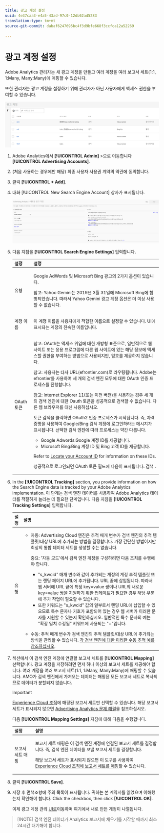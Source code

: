 ```yaml
---
title: 광고 계정 설정
uuid: 4e37caa3-e4a5-43ad-97c0-12db62ad5283
translation-type: tm+mt
source-git-commit: dabaf6247695bc4f3d9bfe668f3ccfca12a52269

---
```



# 광고 계정 설정

Adobe Analytics 관리자는 새 광고 계정을 만들고 여러 계정을 여러 보고서 세트(1:1, 1:Many, Many:Many)에 매핑할 수 있습니다.

또한 관리자는 광고 계정을 설정하기 위해 관리자가 아닌 [](/help/integrate/c-advertising-analytics/overview.md#section_FCC58EB635954A32990D4E67B52B4369) 사용자에게 액세스 권한을 부여할 수 있습니다.

![](assets/aa_accounts.png)

1. Adobe Analytics에서 **[!UICONTROL Admin]** >으로 이동합니다 **[!UICONTROL Advertising Accounts]**.
1. (처음 사용하는 경우에만 해당) 최종 사용자 사용권 계약의 약관에 동의합니다.
1. 클릭 **[!UICONTROL + Add]**.
1. 대화 [!UICONTROL New Search Engine Account] 상자가 표시됩니다.

   ![](assets/aa_new_se_account.png)

1. 다음 지침을 **[!UICONTROL Search Engine Settings]** 입력합니다.

   <table id="table_B3BE66B7D4C54766B8FFD2C6DCD657AF"> 
    <thead> 
      <tr> 
      <th colname="col1" class="entry"> 설정 </th> 
      <th colname="col2" class="entry"> 설명 </th> 
      </tr>
    </thead>
    <tbody> 
      <tr> 
      <td colname="col1"> <p>유형 </p> </td> 
      <td colname="col2"> <p>Google AdWords 및 Microsoft Bing 광고의 2가지 옵션이 있습니다. </p> <p>참고: Yahoo Gemini는 2019년 3월 31일에 Microsoft Bing에 합병되었습니다. 따라서 Yahoo Gemini 광고 계정 옵션은 더 이상 사용할 수 없습니다.  </p> </td> 
      </tr> 
      <tr> 
      <td colname="col1"> <p>계정 이름 </p> </td> 
      <td colname="col2"> <p>이 계정 이름을 사용자에게 적합한 이름으로 설정할 수 있습니다. UI에 표시되는 계정의 친숙한 이름입니다. </p> </td> 
      </tr> 
      <tr> 
      <td colname="col1"> <p>OAuth 토큰 </p> </td> 
      <td colname="col2"> <p>참고: OAuth는 액세스 위임에 대한 개방형 표준으로, 일반적으로 웹 사이트 또는 응용 프로그램에 다른 웹 사이트에 있는 해당 정보에 액세스할 권한을 부여하는 방법으로 사용되지만, 암호를 제공하지 않습니다. </p> <p>참고: 사용자는 타사 URL(efrontier.com)로 라우팅됩니다. Adobe는 efrontier를 사용하여 세 개의 검색 엔진 모두에 대한 OAuth 인증 프로세스를 진행합니다. </p> <p>참고: Internet Explorer 11(또는 이전 버전)을 사용하는 경우 세 개의 검색 엔진에 대한 Oauth 토큰을 성공적으로 검색할 수 없습니다. 다른 웹 브라우저를 대신 사용하십시오. </p> <p>토큰<span class="uicontrol"> 검색을 클릭하면</span> OAuth2 인증 프로세스가 시작됩니다. 즉, 자격 증명을 사용하여 Google/Bing 검색 계정에 로그인하라는 메시지가 표시됩니다. 선택한 검색 엔진에 따라 프로세스는 약간 다릅니다. </p> 
        <ul id="ul_FC9B5612F6554495B04C357CB0AB72EB"> 
        <li id="li_CD54231BFF134F83B3B5B14B34A0E1D2">Google Adwords:Google 계정 ID를 제공합니다. </li> 
        <li id="li_89B9D54BAA914E5DB2959B193489582E">Microsoft Bing:Bing 계정 ID 및 Bing 고객 ID를 제공합니다. </li> 
        </ul> <p>Refer to <a href="/help/integrate/c-advertising-analytics/c-adanalytics-workflow/aa-locate-account-id.md"  > Locate your Account ID</a> for information on these IDs. </p> <p>성공적으로 로그인되면 OAuth 토큰 필드에 다음이 표시됩니다. 
        <systemoutput>
          검색
        </systemoutput>. </p> </td> 
      </tr> 
    </tbody> 
    </table>

1. In the **[!UICONTROL Tracking]** section, you provide information on how the Search Engine data is tracked by your Adobe Analytics implementation. 이 단계는 검색 엔진 데이터를 사용하여 Adobe Analytics 데이터를 적절하게 늘리는 데 필요한 단계입니다.
다음 지침을 **[!UICONTROL Tracking Settings]** 입력합니다.

   <table id="table_1AB4E31456E84ABF8209B02058259C4D"> 
    <thead> 
      <tr> 
      <th colname="col1" class="entry"> 설정 </th> 
      <th colname="col2" class="entry"> 설명 </th> 
      </tr>
    </thead>
    <tbody> 
      <tr> 
      <td colname="col1"> <p>유형 </p> </td> 
      <td colname="col2"> 
        <ul id="ul_1C5A0502A4984E57A08417A91CCD6FFE"> 
        <li id="li_5736E38286FF494ABDDC6E85281D7F2A"> <span class="uicontrol"> 자동</span>: Advertising Cloud 엔진은 추적 매개 변수가 검색 엔진의 추적 템플릿/대상 URL에 추가되는 방법을 결정합니다. 가장 간단한 방법이지만 최상의 통합 데이터 세트를 생성할 수는 없습니다. <p>중요: '자동 모드'에서 검색 엔진 계정을 구성하려면 다음 조치를 수행해야 합니다. 
          <ul id="ul_4FF9D1E3CC4E452BA339E0A725D29FEE"> 
            <li id="li_6F3A6D6259C0420CB7E6FD2C26A1B6E0">"s_kwcid" 매개 변수와 값이 추가되는 계정의 계정 추적 템플릿 또는 랜딩 페이지 URL에 추가됩니다. URL 끝에 삽입됩니다. 따라서 웹 서버에 URL 끝에 특정 key=value 쌍이나 URL의 새로운 key=value 쌍을 지원하기 위한 업데이트가 필요한 경우 해당 부분에 추가 작업이 필요할 수 있습니다. </li> 
            <li id="li_A04D4AA31A934392808639E46C86573F">또한 키워드는 "s_kwcid" 값의 일부로서 랜딩 URL에 삽입할 수 있으므로 특수 문자나 기호가 포함되어 있는 경우 웹 서버가 이러한 문자를 지원할 수 있는지 확인하십시오. 일반적인 특수 문자의 예는 "확장 일치 수정됨" 키워드에 사용되는 "+"입니다. </li> 
          </ul> </p> </li> 
        <li id="li_EAA7A7CA1E584854A7EC1E43E13B63FE"><span class="uicontrol"> 수동</span>: 추적 매개 변수가 검색 엔진의 추적 템플릿/대상 URL에 추가되는 방식을 관리할 수 있습니다. <a href="/help/integrate/c-advertising-analytics/c-adanalytics-workflow/aa-manual-vs-automatic-tracking.md"  > 각 검색 엔진에 대한 이러한 수동 추적 예를 참조하십시오</a>. </li> 
        </ul> </td> 
      </tr> 
    </tbody> 
    </table>

1. 섹션에서 이 검색 엔진 계정에 연결할 보고서 세트를 **[!UICONTROL Mapping]** 선택합니다. 광고 계정을 저장하려면 먼저 하나 이상의 보고서 세트를 제공해야 합니다. 여러 계정을 여러 보고서 세트(1:1, 1:Many, Many:Many)에 매핑할 수 있습니다. AMO가 검색 엔진에서 가져오는 데이터는 매핑된 모든 보고서 세트로 복사되므로 데이터가 분할되지 않습니다.

   >[!IMPORTANT]
   >
   >[Experience Cloud 조직](https://marketing.adobe.com/resources/help/en_US/mcloud/map-report-suite.html)에 매핑된 보고서 세트만 선택할 수 있습니다. 해당 보고서 세트가 표시되지 않으면 [Advertising Analytics 문제 해결](/help/integrate/c-advertising-analytics/c-adanalytics-workflow/aa-troubleshooting.md)을 참조하십시오.

   다음 **[!UICONTROL Mapping Settings]** 지침에 대해 다음을 수행합니다.

   <table id="table_AF876DC40F97403882C0AA528BD204FF"> 
    <thead> 
      <tr> 
      <th colname="col1" class="entry"> 설정 </th> 
      <th colname="col2" class="entry"> 설명 </th> 
      </tr>
    </thead>
    <tbody> 
      <tr> 
      <td colname="col1"> <p>보고서 세트 매핑 </p> </td> 
      <td colname="col2"> <p>보고서 세트 매핑은 이 검색 엔진 계정에 연결된 보고서 세트를 결정합니다. 즉, 검색 엔진 데이터를 보낼 보고서 세트를 결정합니다. </p> <p>해당 보고서 세트가 표시되지 않으면 이 도구를 사용하여 <a href="https://marketing.adobe.com/resources/help/en_US/mcloud/map-report-suite.html"  >Experience Cloud 조직에 보고서 세트를 매핑</a>할 수 있습니다. </p> </td> 
      </tr> 
    </tbody> 
    </table>

1. 클릭 **[!UICONTROL Save]**.
1. 저장 후 면책조항에 주의 목록이 표시됩니다. 귀하는 본 계약서를 읽었으며 이해했는지 확인해야 합니다. Click the checkbox, then click **[!UICONTROL OK]**.

   이제 광고 계정 관리 [UI로](/help/integrate/c-advertising-analytics/c-adanalytics-workflow/aa-manage-ad-accounts.md)이동하며 여기에서 새로 만든 계정이 나열됩니다.

>[!NOTE] 검색 엔진 데이터가 Analytics 보고서에 채우기를 시작할 때까지 최소 24시간 대기해야 합니다.

